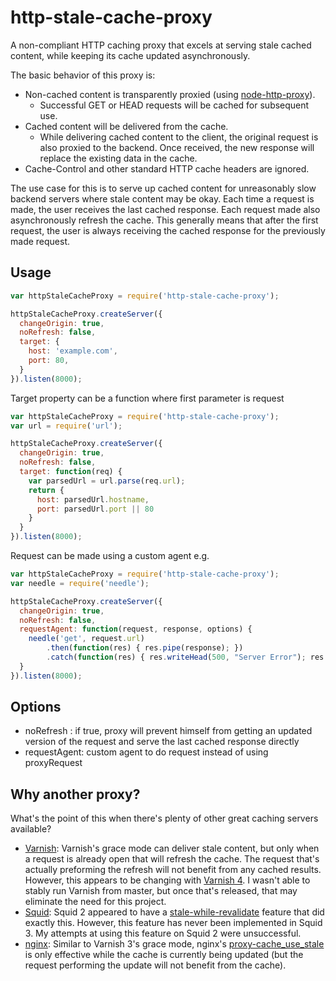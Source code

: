# http-stale-cache-proxy

A non-compliant HTTP caching proxy that excels at serving stale cached content, while keeping its cache updated asynchronously.

The basic behavior of this proxy is:

* Non-cached content is transparently proxied (using [node-http-proxy](https://github.com/nodejitsu/node-http-proxy)).
  * Successful GET or HEAD requests will be cached for subsequent use.
* Cached content will be delivered from the cache.
  * While delivering cached content to the client, the original request is also proxied to the backend. Once received, the new response will replace the existing data in the cache.
* Cache-Control and other standard HTTP cache headers are ignored.

The use case for this is to serve up cached content for unreasonably slow backend servers where stale content may be okay. Each time a request is made, the user receives the last cached response. Each request made also asynchronously refresh the cache. This generally means that after the first request, the user is always receiving the cached response for the previously made request.

## Usage

```js
var httpStaleCacheProxy = require('http-stale-cache-proxy');

httpStaleCacheProxy.createServer({
  changeOrigin: true,
  noRefresh: false,
  target: {
    host: 'example.com',
    port: 80,
  }
}).listen(8000);
```

Target property can be a function where first parameter is request

```js
var httpStaleCacheProxy = require('http-stale-cache-proxy');
var url = require('url');

httpStaleCacheProxy.createServer({
  changeOrigin: true,
  noRefresh: false,
  target: function(req) {
    var parsedUrl = url.parse(req.url);
    return {
      host: parsedUrl.hostname,
      port: parsedUrl.port || 80
    }
  }
}).listen(8000);
```

Request can be made using a custom agent e.g.

```js
var httpStaleCacheProxy = require('http-stale-cache-proxy');
var needle = require('needle');

httpStaleCacheProxy.createServer({
  changeOrigin: true,
  noRefresh: false,
  requestAgent: function(request, response, options) {
    needle('get', request.url)
        .then(function(res) { res.pipe(response); })
        .catch(function(res) { res.writeHead(500, "Server Error"); res.end(); });        
  }
}).listen(8000);
```
## Options

* noRefresh : if true, proxy will prevent himself from getting an updated version of the request and serve the last cached response directly
* requestAgent: custom agent to do request instead of using proxyRequest

## Why another proxy?

What's the point of this when there's plenty of other great caching servers available?

* [Varnish](https://www.varnish-cache.org): Varnish's grace mode can deliver stale content, but only when a request is already open that will refresh the cache. The request that's actually preforming the refresh will not benefit from any cached results. However, this appears to be changing with [Varnish 4](https://github.com/varnish/Varnish-Cache/commit/58419339abd1ed8bed6e2c49d0feb55940deb579). I wasn't able to stably run Varnish from master, but once that's released, that may eliminate the need for this project.
* [Squid](http://www.squid-cache.org): Squid 2 appeared to have a [stale-while-revalidate](http://www.squid-cache.org/Doc/config/refresh_pattern/) feature that did exactly this. However, this feature has never been implemented in Squid 3. My attempts at using this feature on Squid 2 were unsuccessful.
* [nginx](http://www.squid-cache.org): Similar to Varnish 3's grace mode, nginx's [proxy-cache_use_stale](http://nginx.org/en/docs/http/ngx_http_proxy_module.html#proxy_cache_use_stale) is only effective while the cache is currently being updated (but the request performing the update will not benefit from the cache).
